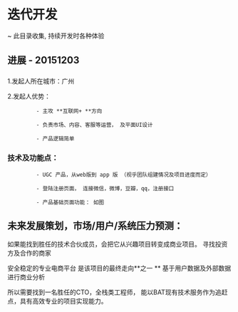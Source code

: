 # 迭代开发
~ 此目录收集, 持续开发时各种体验

## 进展 - 20151203



### 
1.发起人所在城市：广州

2.发起人优势：

             - 主攻 **互联网+ **方向
             
             - 负责市场、内容、客服等运营， 及平面UI设计
             
             - 产品逻辑简单 

 
### 技术及功能点：
             
             - UGC 产品，从web版到 app 版 （视乎团队组建情况及项目进度而定）
             
             - 登陆注册页面， 连接微信，微博，豆瓣，qq，注册接口
          
             - 产品基础页面功能： 如图















             
## 未来发展策划，市场/用户/系统压力预测：             

如果能找到胜任的技术合伙成员，会把它从兴趣项目转变成商业项目。
寻找投资方及合作的商家


安全稳定的专业电商平台 是该项目的最终走向**之一 **
基于用户数据及外部数据进行商业分析

所以需要找到一名胜任的CTO，全栈类工程师， 能以BAT现有技术服务作为追赶点，具有高效专业的项目实现能力。





